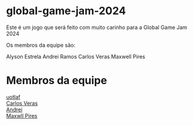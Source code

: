 # global-game-jam-2024
Este é um jogo que será feito com muito carinho para a Global Game Jam 2024

Os membros da equipe são:

Alyson Estrela
Andrei Ramos
Carlos Veras
Maxwell Pires


# Membros da equipe
[uotlaf](https://github.com/uotlaf/) \
[Carlos Veras](https://github.com/alphinos) \
[Andrei](https://github.com/Andreirl032) \
[Maxwll Pires](https://github.com/Maxw-ll)

